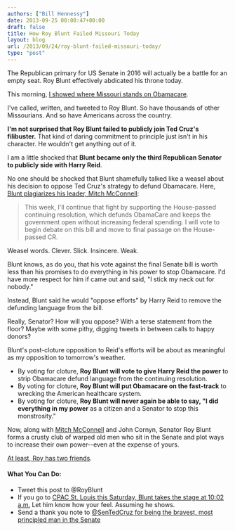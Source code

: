 ```yaml
---
authors: ["Bill Hennessy"]
date: 2013-09-25 00:00:47+00:00
draft: false
title: How Roy Blunt Failed Missouri Today
layout: blog
url: /2013/09/24/roy-blunt-failed-missouri-today/
type: "post"
---
```


The Republican primary for US Senate in 2016 will actually be a battle for an empty seat. Roy Blunt effectively abdicated his throne today.

This morning, [I showed where Missouri stands on Obamacare](https://hennessysview.com/2013/09/24/lonely-roy-blunt/).

I've called, written, and tweeted to Roy Blunt. So have thousands of other Missourians. And so have Americans across the country.

**I'm not surprised that Roy Blunt failed to publicly join Ted Cruz's filibuster.** That kind of daring commitment to principle just isn't in his character. He wouldn't get anything out of it.

I am a little shocked that **Blunt became only the third Republican Senator to publicly side with Harry Reid**.

No one should be shocked that Blunt shamefully talked like a weasel about his decision to oppose Ted Cruz's strategy to defund Obamacare. Here, [Blunt plagiarizes his leader, Mitch McConnell](https://www.washingtonpost.com/blogs/post-politics/wp/2013/09/24/blunt-opposes-cruzs-defund-obamacare-filibuster/):


> This week, I'll continue that fight by supporting the House-passed continuing resolution, which defunds ObamaCare and keeps the government open without increasing federal spending. I will vote to begin debate on this bill and move to final passage on the House-passed CR.


Weasel words. Clever. Slick. Insincere. Weak.

Blunt knows, as do you, that his vote against the final Senate bill is worth less than his promises to do everything in his power to stop Obamacare. I'd have more respect for him if came out and said, "I stick my neck out for nobody."

Instead, Blunt said he would "oppose efforts" by Harry Reid to remove the defunding language from the bill.

Really, Senator? How will you oppose? With a terse statement from the floor? Maybe with some pithy, digging tweets in between calls to happy donors?

Blunt's post-cloture opposition to Reid's efforts will be about as meaningful as my opposition to tomorrow's weather.



  * By voting for cloture, **Roy Blunt will vote to give Harry Reid the power** to strip Obamacare defund language from the continuing resolution.
  * By voting for cloture, **Roy Blunt will put Obamacare on the fast-track** to wrecking the American healthcare system.
  * By voting for cloture, **Roy Blunt will never again be able to say, "I did everything in my power** as a citizen and a Senator to stop this monstrosity."

Now, along with [Mitch McConnell](https://hennessysview.com/2013/09/23/mitch-mcconnell-vows-help-harry-reid-fund-obamacare/) and John Cornyn, Senator Roy Blunt forms a crusty club of warped old men who sit in the Senate and plot ways to increase their own power--even at the expense of yours.

[At least, Roy has two friends](https://hennessysview.com/2013/09/24/lonely-roy-blunt/).




#### What You Can Do:





  * Tweet this post to @RoyBlunt
  * If you go to [CPAC St. Louis this Saturday, Blunt takes the stage at 10:02 a.m.](https://www.scribd.com/doc/169390747/CPAC-St-Louis-Agenda) Let him know how your feel. Assuming he shows.
  * Send a thank you note to [@SenTedCruz for being the bravest, most principled man in the Senate](https://www.businessinsider.com/ted-cruz-filibuster-defund-obamacare-senate-government-shutdown-2013-9)

